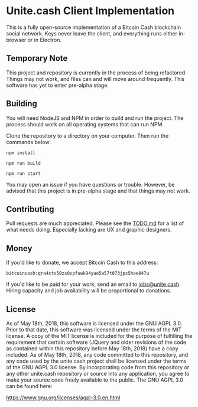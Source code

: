 # Unite.cash Client Implementation

This is a fully open-source implementation of a Bitcoin Cash blockchain
social network. Keys never leave the client, and everything runs either
in-browser or in Electron.

## Temporary Note

This project and repository is currently in the process of being
refactored. Things may not work, and files can and will move around
frequently. This software has yet to enter pre-alpha stage.

## Building

You will need NodeJS and NPM in order to build and run the project.
The process should work on all operating systems that can run NPM.

Clone the repository to a directory on your computer. Then run the
commands below:

```npm install```

```npm run build```

```npm run start```

You may open an issue if you have questions or trouble. However,
be advised that this project is in pre-alpha stage and that things may not
work.

## Contributing

Pull requests are much appreciated. Please see the [TODO.md](TODO) for a list
of what needs doing. Especially lacking are UX and graphic designers.

## Money

If you'd like to donate, we accept Bitcoin Cash to this address:

```bitcoincash:qra4cts50zs0spfuwk94yae5a57t073jps5hae847u```

If you'd like to be paid for your work, send an email to jobs@unite.cash.
Hiring capacity and job availability will be proportional to donations.

## License

As of May 18th, 2018, this software is licensed under the GNU AGPL 3.0. Prior
to that date, this software was licensed under the terms of the MIT license.
A copy of the MIT license is included for the purpose of fulfilling the
requirement that certain software (JQuery and older revisions of the code
as contained within this repository before May 18th, 2018) have a copy included.
As of May 18th, 2018, any code committed to this repository, and any code used
by the unite.cash project shall be licensed under the terms of the GNU AGPL 3.0
license. By incorporating code from this repository or any other unite.cash
repository or source into any application, you agree to make your source code
freely available to the public. The GNU AGPL 3.0 can be found here:

https://www.gnu.org/licenses/agpl-3.0.en.html
